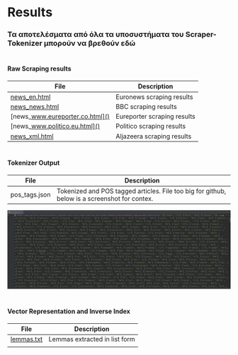 # Results

### Τα αποτελέσματα από όλα τα υποσυστήματα του Scraper-Tokenizer μπορούν να βρεθούν εδώ

#

#### Raw Scraping results
| File    | Description |
| ----------- | ----------- |
| [news_en.html]()| Euronews scraping results |
| [news_news.html]()| BBC scraping results |
| [news_www.eureporter.co.html]()| Eureporter scraping results |
| [news_www.politico.eu.html]()| Politico scraping results |
| [news_xml.html]() | Aljazeera scraping results|
#
#### Tokenizer Output
| File    | Description |
| ----------- | ----------- |
| pos_tags.json| Tokenized and POS tagged articles. File too big for github, below is a screenshot for contex. |
![](pos_tagged.jpg)
#

#### Vector Representation and Inverse Index
| File    | Description |
| ----------- | ----------- |
| [lemmas.txt]()| Lemmas extracted in list form |
| []()| |
